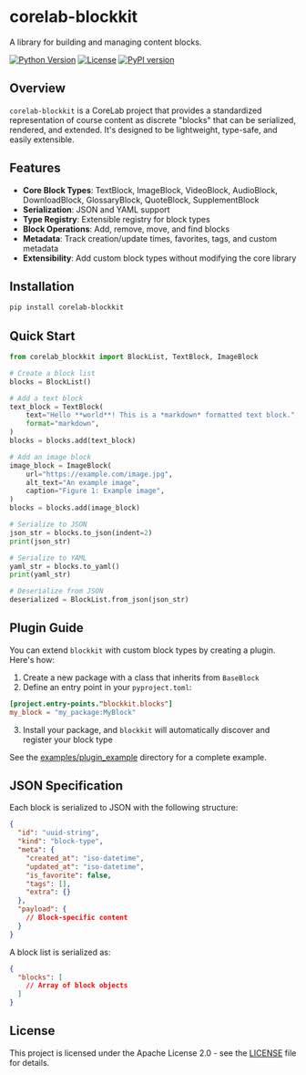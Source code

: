 # corelab-blockkit

A library for building and managing content blocks.

[![Python Version](https://img.shields.io/badge/python-3.13%2B-blue.svg)](https://www.python.org/downloads/)
[![License](https://img.shields.io/badge/license-Apache--2.0-green.svg)](LICENSE)
[![PyPI version](https://badge.fury.io/py/corelab-blockkit.svg)](https://pypi.org/project/corelab-blockkit/)

## Overview

`corelab-blockkit` is a CoreLab project that provides a standardized representation of course content as discrete "blocks" that can be serialized, rendered, and extended. It's designed to be lightweight, type-safe, and easily extensible.

## Features

- **Core Block Types**: TextBlock, ImageBlock, VideoBlock, AudioBlock, DownloadBlock, GlossaryBlock, QuoteBlock, SupplementBlock
- **Serialization**: JSON and YAML support
- **Type Registry**: Extensible registry for block types
- **Block Operations**: Add, remove, move, and find blocks
- **Metadata**: Track creation/update times, favorites, tags, and custom metadata
- **Extensibility**: Add custom block types without modifying the core library

## Installation

```bash
pip install corelab-blockkit
```

## Quick Start

```python
from corelab_blockkit import BlockList, TextBlock, ImageBlock

# Create a block list
blocks = BlockList()

# Add a text block
text_block = TextBlock(
    text="Hello **world**! This is a *markdown* formatted text block.",
    format="markdown",
)
blocks = blocks.add(text_block)

# Add an image block
image_block = ImageBlock(
    url="https://example.com/image.jpg",
    alt_text="An example image",
    caption="Figure 1: Example image",
)
blocks = blocks.add(image_block)

# Serialize to JSON
json_str = blocks.to_json(indent=2)
print(json_str)

# Serialize to YAML
yaml_str = blocks.to_yaml()
print(yaml_str)

# Deserialize from JSON
deserialized = BlockList.from_json(json_str)
```

## Plugin Guide

You can extend `blockkit` with custom block types by creating a plugin. Here's how:

1. Create a new package with a class that inherits from `BaseBlock`
2. Define an entry point in your `pyproject.toml`:

```toml
[project.entry-points."blockkit.blocks"]
my_block = "my_package:MyBlock"
```

3. Install your package, and `blockkit` will automatically discover and register your block type

See the [examples/plugin_example](examples/plugin_example) directory for a complete example.

## JSON Specification

Each block is serialized to JSON with the following structure:

```json
{
  "id": "uuid-string",
  "kind": "block-type",
  "meta": {
    "created_at": "iso-datetime",
    "updated_at": "iso-datetime",
    "is_favorite": false,
    "tags": [],
    "extra": {}
  },
  "payload": {
    // Block-specific content
  }
}
```

A block list is serialized as:

```json
{
  "blocks": [
    // Array of block objects
  ]
}
```

## License

This project is licensed under the Apache License 2.0 - see the [LICENSE](LICENSE) file for details.
